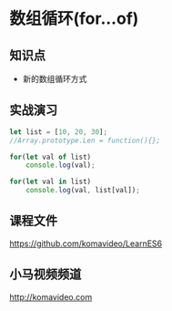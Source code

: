 数组循环(for...of)
=======

## 知识点

* 新的数组循环方式

## 实战演习

~~~js
let list = [10, 20, 30];
//Array.prototype.Len = function(){};

for(let val of list)
    console.log(val);

for(let val in list)
    console.log(val, list[val]);
~~~

## 课程文件

https://github.com/komavideo/LearnES6

## 小马视频频道

http://komavideo.com
